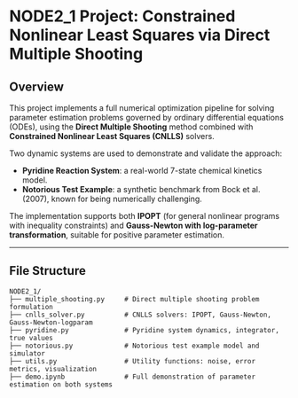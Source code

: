 # NODE2_1 Project: Constrained Nonlinear Least Squares via Direct Multiple Shooting

## Overview

This project implements a full numerical optimization pipeline for solving parameter estimation problems governed by ordinary differential equations (ODEs), using the **Direct Multiple Shooting** method combined with **Constrained Nonlinear Least Squares (CNLLS)** solvers.

Two dynamic systems are used to demonstrate and validate the approach:

- **Pyridine Reaction System**: a real-world 7-state chemical kinetics model.
- **Notorious Test Example**: a synthetic benchmark from Bock et al. (2007), known for being numerically challenging.

The implementation supports both **IPOPT** (for general nonlinear programs with inequality constraints) and **Gauss-Newton with log-parameter transformation**, suitable for positive parameter estimation.

---

## File Structure

```text
NODE2_1/
├── multiple_shooting.py     # Direct multiple shooting problem formulation
├── cnlls_solver.py          # CNLLS solvers: IPOPT, Gauss-Newton, Gauss-Newton-logparam
├── pyridine.py              # Pyridine system dynamics, integrator, true values
├── notorious.py             # Notorious test example model and simulator
├── utils.py                 # Utility functions: noise, error metrics, visualization
├── demo.ipynb               # Full demonstration of parameter estimation on both systems
